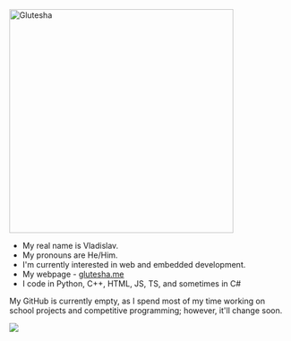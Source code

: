 <img src="https://glutesha.me/assets/logo-BYbftR7g.png" alt="Glutesha" width="400"/> 

- My real name is Vladislav.
- My pronouns are He/Him.
- I'm currently interested in web and embedded development.
- My webpage - [glutesha.me](https://glutesha.me)
- I code in Python, C++, HTML, JS, TS, and sometimes in C#

My GitHub is currently empty, as I spend most of my time working on school projects and competitive programming; however, it'll change soon.

<img src="https://github-readme-stats.hackclub.dev/api/wakatime?username=3879&api_domain=hackatime.hackclub.com&theme=blue_navy&custom_title=Hackatime+Stats&layout=compact&cache_seconds=0&langs_count=8"/>
